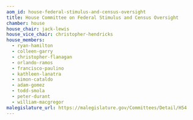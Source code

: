 ```yaml
---
aom_id: house-federal-stimulus-and-census-oversight
title: House Committee on Federal Stimulus and Census Oversight
chamber: house
house_chair: jack-lewis
house_vice_chair: christopher-hendricks
house_members:
  - ryan-hamilton
  - colleen-garry
  - christopher-flanagan
  - orlando-ramos
  - francisco-paulino
  - kathleen-lanatra
  - simon-cataldo
  - adam-gomez
  - todd-smola
  - peter-durant
  - william-macgregor
malegislature_url: https://malegislature.gov/Committees/Detail/H54
---
```

